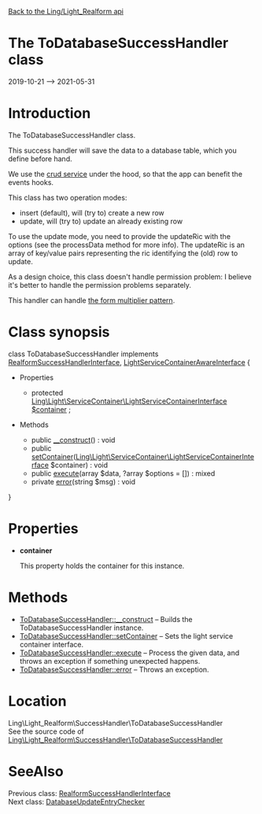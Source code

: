[Back to the Ling/Light_Realform api](https://github.com/lingtalfi/Light_Realform/blob/master/doc/api/Ling/Light_Realform.md)



The ToDatabaseSuccessHandler class
================
2019-10-21 --> 2021-05-31






Introduction
============

The ToDatabaseSuccessHandler class.

This success handler will save the data to a database table, which you define before hand.

We use the [crud service](https://github.com/lingtalfi/Light_Crud) under the hood, so that the app can benefit the events hooks.

This class has two operation modes:

- insert (default), will (try to) create a new row
- update, will (try to) update an already existing row

To use the update mode, you need to provide the updateRic with the options (see the processData method for more info).
The updateRic is an array of key/value pairs representing the ric identifying the (old) row to update.


As a design choice, this class doesn't handle permission problem: I believe it's better to handle the permission
problems separately.


This handler can handle [the form multiplier pattern](https://github.com/lingtalfi/TheBar/blob/master/discussions/form-multiplier.md).



Class synopsis
==============


class <span class="pl-k">ToDatabaseSuccessHandler</span> implements [RealformSuccessHandlerInterface](https://github.com/lingtalfi/Light_Realform/blob/master/doc/api/Ling/Light_Realform/SuccessHandler/RealformSuccessHandlerInterface.md), [LightServiceContainerAwareInterface](https://github.com/lingtalfi/Light/blob/master/doc/api/Ling/Light/ServiceContainer/LightServiceContainerAwareInterface.md) {

- Properties
    - protected [Ling\Light\ServiceContainer\LightServiceContainerInterface](https://github.com/lingtalfi/Light/blob/master/doc/api/Ling/Light/ServiceContainer/LightServiceContainerInterface.md) [$container](#property-container) ;

- Methods
    - public [__construct](https://github.com/lingtalfi/Light_Realform/blob/master/doc/api/Ling/Light_Realform/SuccessHandler/ToDatabaseSuccessHandler/__construct.md)() : void
    - public [setContainer](https://github.com/lingtalfi/Light_Realform/blob/master/doc/api/Ling/Light_Realform/SuccessHandler/ToDatabaseSuccessHandler/setContainer.md)([Ling\Light\ServiceContainer\LightServiceContainerInterface](https://github.com/lingtalfi/Light/blob/master/doc/api/Ling/Light/ServiceContainer/LightServiceContainerInterface.md) $container) : void
    - public [execute](https://github.com/lingtalfi/Light_Realform/blob/master/doc/api/Ling/Light_Realform/SuccessHandler/ToDatabaseSuccessHandler/execute.md)(array $data, ?array $options = []) : mixed
    - private [error](https://github.com/lingtalfi/Light_Realform/blob/master/doc/api/Ling/Light_Realform/SuccessHandler/ToDatabaseSuccessHandler/error.md)(string $msg) : void

}




Properties
=============

- <span id="property-container"><b>container</b></span>

    This property holds the container for this instance.
    
    



Methods
==============

- [ToDatabaseSuccessHandler::__construct](https://github.com/lingtalfi/Light_Realform/blob/master/doc/api/Ling/Light_Realform/SuccessHandler/ToDatabaseSuccessHandler/__construct.md) &ndash; Builds the ToDatabaseSuccessHandler instance.
- [ToDatabaseSuccessHandler::setContainer](https://github.com/lingtalfi/Light_Realform/blob/master/doc/api/Ling/Light_Realform/SuccessHandler/ToDatabaseSuccessHandler/setContainer.md) &ndash; Sets the light service container interface.
- [ToDatabaseSuccessHandler::execute](https://github.com/lingtalfi/Light_Realform/blob/master/doc/api/Ling/Light_Realform/SuccessHandler/ToDatabaseSuccessHandler/execute.md) &ndash; Process the given data, and throws an exception if something unexpected happens.
- [ToDatabaseSuccessHandler::error](https://github.com/lingtalfi/Light_Realform/blob/master/doc/api/Ling/Light_Realform/SuccessHandler/ToDatabaseSuccessHandler/error.md) &ndash; Throws an exception.





Location
=============
Ling\Light_Realform\SuccessHandler\ToDatabaseSuccessHandler<br>
See the source code of [Ling\Light_Realform\SuccessHandler\ToDatabaseSuccessHandler](https://github.com/lingtalfi/Light_Realform/blob/master/SuccessHandler/ToDatabaseSuccessHandler.php)



SeeAlso
==============
Previous class: [RealformSuccessHandlerInterface](https://github.com/lingtalfi/Light_Realform/blob/master/doc/api/Ling/Light_Realform/SuccessHandler/RealformSuccessHandlerInterface.md)<br>Next class: [DatabaseUpdateEntryChecker](https://github.com/lingtalfi/Light_Realform/blob/master/doc/api/Ling/Light_Realform/UpdateEntryChecker/DatabaseUpdateEntryChecker.md)<br>
